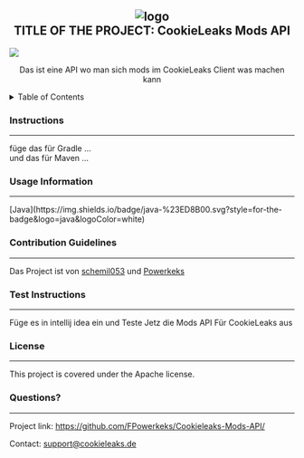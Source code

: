 
  <h2 align="center">
    <img src="https://cdn.discordapp.com/icons/1057956165633454110/5fc9c0c7d998f871139559a49beea1a4.webp?size=256" alt="logo" align="center"></img><br>
    TITLE OF THE PROJECT: CookieLeaks Mods API
  </h2>
  <img src="https://img.shields.io/badge/License-Apache-blue.svg">
  <p align="center">Das ist eine API wo man sich mods im CookieLeaks Client was machen kann</p>
  
  <details>
 alt="logo"    <summary>Table of Contents</summary>
    <ol>
      <li>
        <a href="#instructions">Installation Instructions</a>
      </li>
      <li><a href="#usage">Usage Information</a></li>
      <li><a href="#contributing">Contribution Guidelines</a></li>
      <li><a href="#test">Test Instructions</a></li>
      <li><a href="#license">License</a></li>
      <li><a href="#questions">Questions</a></li>
    </ol>
  </details>
  
  <h3 id="instructions">Instructions</h3>
  <hr>
  <p>füge das für Gradle ... <br> und das für Maven ...</p>
  
  <h3 id="usage">Usage Information</h3>
  <hr>
  <p>[Java](https://img.shields.io/badge/java-%23ED8B00.svg?style=for-the-badge&logo=java&logoColor=white)</p>
  
  <h3 id="contributing">Contribution Guidelines</h3>
  <hr>
  <p>Das Project ist von <a href="https://github.com/schemil053">schemil053</a> und <a href="https://github.com/FPowerkeks">Powerkeks</a></p>
  
  <h3 id="test">Test Instructions</h3>
  <hr>
  <p>Füge es in intellij idea ein und Teste Jetz die Mods API Für CookieLeaks aus</p>
  
  <h3 id="license">License</h3>
  <hr>
  <p>This project is covered under the Apache license.</p>

  
  <h3 id="questions">Questions?</h3>
  <hr>
  <p>Project link: <a href="https://github.com/FPowerkeks/Cookieleaks-Mods-API/">https://github.com/FPowerkeks/Cookieleaks-Mods-API/</a> </p>
  <p>Contact: <a href="mailto:support@cookieleaks.de">support@cookieleaks.de</a></p>
